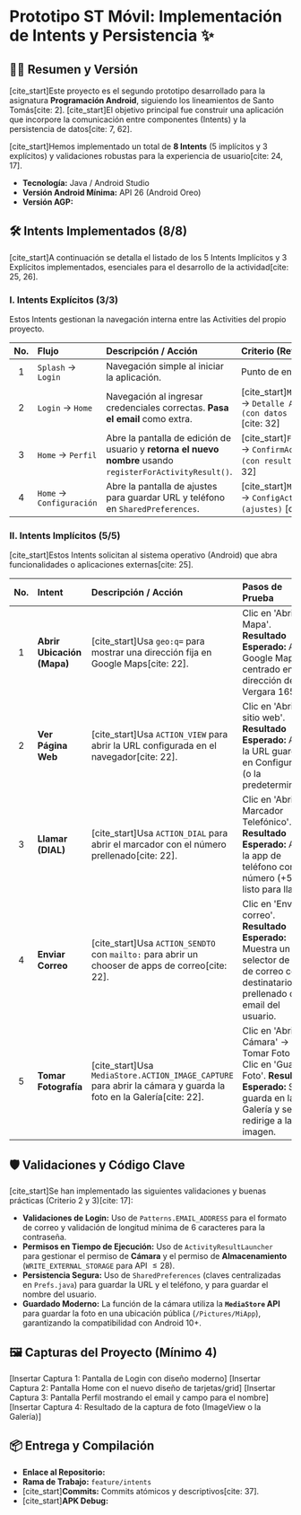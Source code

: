 # Prototipo ST Móvil: Implementación de Intents y Persistencia ✨

## 🧑‍💻 Resumen y Versión
[cite_start]Este proyecto es el segundo prototipo desarrollado para la asignatura **Programación Android**, siguiendo los lineamientos de Santo Tomás[cite: 2]. [cite_start]El objetivo principal fue construir una aplicación que incorpore la comunicación entre componentes (Intents) y la persistencia de datos[cite: 7, 62].

[cite_start]Hemos implementado un total de **8 Intents** (5 implícitos y 3 explícitos) y validaciones robustas para la experiencia de usuario[cite: 24, 17].

* **Tecnología:** Java / Android Studio
* **Versión Android Mínima:** API 26 (Android Oreo)
* **Versión AGP:**

## 🛠️ Intents Implementados (8/8)

[cite_start]A continuación se detalla el listado de los 5 Intents Implícitos y 3 Explícitos implementados, esenciales para el desarrollo de la actividad[cite: 25, 26].

### I. Intents Explícitos (3/3)
Estos Intents gestionan la navegación interna entre las Activities del propio proyecto.

| No. | Flujo | Descripción / Acción | Criterio (Referencia) |
| :---: | :--- | :--- | :--- |
| 1 | `Splash` → `Login` | Navegación simple al iniciar la aplicación. | Punto de entrada. |
| 2 | `Login` → `Home` | Navegación al ingresar credenciales correctas. **Pasa el email** como extra. | [cite_start]`MainActivity` $\rightarrow$ `Detalle Activity (con datos extra)` [cite: 32] |
| 3 | `Home` $\rightarrow$ `Perfil` | Abre la pantalla de edición de usuario y **retorna el nuevo nombre** usando `registerForActivityResult()`. | [cite_start]`FormActivity` $\rightarrow$ `ConfirmActivity (con resultado)` [cite: 32] |
| 4 | `Home` $\rightarrow$ `Configuración` | Abre la pantalla de ajustes para guardar URL y teléfono en `SharedPreferences`. | [cite_start]`MainActivity` $\rightarrow$ `ConfigActivity (ajustes)` [cite: 32] |

### II. Intents Implícitos (5/5)
[cite_start]Estos Intents solicitan al sistema operativo (Android) que abra funcionalidades o aplicaciones externas[cite: 25].

| No. | Intent | Descripción / Acción | Pasos de Prueba |
| :---: | :--- | :--- | :--- |
| 1 | **Abrir Ubicación (Mapa)** | [cite_start]Usa `geo:q=` para mostrar una dirección fija en Google Maps[cite: 22]. | Clic en 'Abrir Mapa'. **Resultado Esperado:** Abre Google Maps centrado en la dirección de Vergara 165. |
| 2 | **Ver Página Web** | [cite_start]Usa `ACTION_VIEW` para abrir la URL configurada en el navegador[cite: 22]. | Clic en 'Abrir sitio web'. **Resultado Esperado:** Abre la URL guardada en Configuración (o la predeterminada). |
| 3 | **Llamar (DIAL)** | [cite_start]Usa `ACTION_DIAL` para abrir el marcador con el número prellenado[cite: 22]. | Clic en 'Abrir Marcador Telefónico'. **Resultado Esperado:** Abre la app de teléfono con el número (+569...) listo para llamar. |
| 4 | **Enviar Correo** | [cite_start]Usa `ACTION_SENDTO` con `mailto:` para abrir un chooser de apps de correo[cite: 22]. | Clic en 'Enviar correo'. **Resultado Esperado:** Muestra un selector de apps de correo con el destinatario prellenado con el email del usuario. |
| 5 | **Tomar Fotografía** | [cite_start]Usa `MediaStore.ACTION_IMAGE_CAPTURE` para abrir la cámara y guarda la foto en la Galería[cite: 22]. | Clic en 'Abrir Cámara' $\rightarrow$ Tomar Foto $\rightarrow$ Clic en 'Guardar Foto'. **Resultado Esperado:** Se guarda en la Galería y se redirige a la imagen. |

## 🛡️ Validaciones y Código Clave

[cite_start]Se han implementado las siguientes validaciones y buenas prácticas (Criterio 2 y 3)[cite: 17]:

* **Validaciones de Login:** Uso de `Patterns.EMAIL_ADDRESS` para el formato de correo y validación de longitud mínima de 6 caracteres para la contraseña.
* **Permisos en Tiempo de Ejecución:** Uso de `ActivityResultLauncher` para gestionar el permiso de **Cámara** y el permiso de **Almacenamiento** (`WRITE_EXTERNAL_STORAGE` para API $\le 28$).
* **Persistencia Segura:** Uso de `SharedPreferences` (claves centralizadas en `Prefs.java`) para guardar la URL y el teléfono, y para guardar el nombre del usuario.
* **Guardado Moderno:** La función de la cámara utiliza la **`MediaStore` API** para guardar la foto en una ubicación pública (`/Pictures/MiApp`), garantizando la compatibilidad con Android 10+.

## 🖼️ Capturas del Proyecto (Mínimo 4)
[Insertar Captura 1: Pantalla de Login con diseño moderno]
[Insertar Captura 2: Pantalla Home con el nuevo diseño de tarjetas/grid]
[Insertar Captura 3: Pantalla Perfil mostrando el email y campo para el nombre]
[Insertar Captura 4: Resultado de la captura de foto (ImageView o la Galería)]

## 📦 Entrega y Compilación
* **Enlace al Repositorio:** 
* **Rama de Trabajo:** `feature/intents`
* [cite_start]**Commits:** Commits atómicos y descriptivos[cite: 37].
* [cite_start]**APK Debug:**
